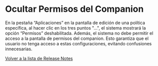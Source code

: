 # Ocultar Permisos del Companion

En la pestaña “Aplicaciones” en la pantalla de edición de una política específica, al hacer clic en los tres puntos "...", el sistema mostrará la opción “Permisos” deshabilitada. Además, el sistema no debe permitir el acceso a la pantalla de permisos del companion. Esto garantiza que el usuario no tenga acceso a estas configuraciones, evitando confusiones innecesarias.

[Volver a la lista de Release Notes](./)
